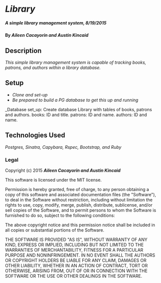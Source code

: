 # _Library_

##### _A simple library management system, 8/19/2015_

#### By _**Aileen Cacayorin and Austin Kincaid**_

## Description

_This simple library management system is capable of tracking books, patrons, and authors within a library database._

## Setup

* _Clone and set-up_
* _Be prepared to build a PG database to get this up and running_

_Database set_up: Create database Library with tables of books, patrons and authors. books: ID  and title. patrons: ID and name. authors: ID and name.

## Technologies Used

_Postgres, Sinatra, Capybara, Rspec, Bootstrap, and Ruby_

### Legal

Copyright (c) 2015 **_Aileen Cacayorin and Austin Kincaid_**

This software is licensed under the MIT license.

Permission is hereby granted, free of charge, to any person obtaining a copy
of this software and associated documentation files (the "Software"), to deal
in the Software without restriction, including without limitation the rights
to use, copy, modify, merge, publish, distribute, sublicense, and/or sell
copies of the Software, and to permit persons to whom the Software is
furnished to do so, subject to the following conditions:

The above copyright notice and this permission notice shall be included in
all copies or substantial portions of the Software.

THE SOFTWARE IS PROVIDED "AS IS", WITHOUT WARRANTY OF ANY KIND, EXPRESS OR
IMPLIED, INCLUDING BUT NOT LIMITED TO THE WARRANTIES OF MERCHANTABILITY,
FITNESS FOR A PARTICULAR PURPOSE AND NONINFRINGEMENT. IN NO EVENT SHALL THE
AUTHORS OR COPYRIGHT HOLDERS BE LIABLE FOR ANY CLAIM, DAMAGES OR OTHER
LIABILITY, WHETHER IN AN ACTION OF CONTRACT, TORT OR OTHERWISE, ARISING FROM,
OUT OF OR IN CONNECTION WITH THE SOFTWARE OR THE USE OR OTHER DEALINGS IN
THE SOFTWARE.
